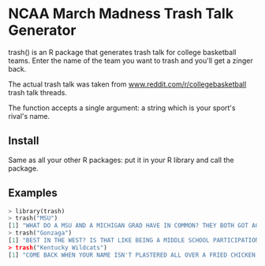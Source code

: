 # NCAA March Madness Trash Talk Generator

trash() is an R package that generates trash talk for college basketball teams. Enter the name of the team you want to trash and you'll get a zinger back.

The actual trash talk was taken from www.reddit.com/r/collegebasketball trash talk threads. 

The function accepts a single argument: a string which is your sport's rival's name.


## Install
Same as all your other R packages: put it in your R library and call the package.

   
## Examples

```python
> library(trash)
> trash("MSU")
[1] "WHAT DO A MSU AND A MICHIGAN GRAD HAVE IN COMMON? THEY BOTH GOT ACCEPTED TO STATE."
> trash("Gonzaga")
[1] "BEST IN THE WEST? IS THAT LIKE BEING A MIDDLE SCHOOL PARTICIPATION WINNER?
> trash("Kentucky Wildcats")
[1] "COME BACK WHEN YOUR NAME ISN'T PLASTERED ALL OVER A FRIED CHICKEN FRANCHISE."
```